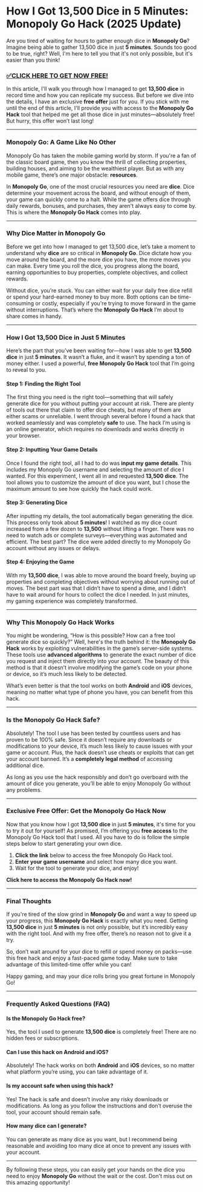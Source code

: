 # How I Got 13,500 Dice in 5 Minutes: Monopoly Go Hack (2025 Update)

Are you tired of waiting for hours to gather enough dice in **Monopoly Go**? Imagine being able to gather 13,500 dice in just **5 minutes**. Sounds too good to be true, right? Well, I'm here to tell you that it's not only possible, but it's easier than you think!

### [✅CLICK HERE TO GET NOW FREE!](https://freeforyou.xyz/monopoly/go/)

In this article, I'll walk you through how I managed to get **13,500 dice** in record time and how you can replicate my success. But before we dive into the details, I have an exclusive **free offer** just for you. If you stick with me until the end of this article, I'll provide you with access to the **Monopoly Go Hack** tool that helped me get all those dice in just minutes—absolutely free! But hurry, this offer won’t last long!

---

### **Monopoly Go: A Game Like No Other**

Monopoly Go has taken the mobile gaming world by storm. If you're a fan of the classic board game, then you know the thrill of collecting properties, building houses, and aiming to be the wealthiest player. But as with any mobile game, there’s one major obstacle: **resources**.

In **Monopoly Go**, one of the most crucial resources you need are **dice**. Dice determine your movement across the board, and without enough of them, your game can quickly come to a halt. While the game offers dice through daily rewards, bonuses, and purchases, they aren't always easy to come by. This is where the **Monopoly Go Hack** comes into play.

---

### **Why Dice Matter in Monopoly Go**

Before we get into how I managed to get 13,500 dice, let’s take a moment to understand why **dice** are so critical in **Monopoly Go**. Dice dictate how you move around the board, and the more dice you have, the more moves you can make. Every time you roll the dice, you progress along the board, earning opportunities to buy properties, complete objectives, and collect rewards.

Without dice, you’re stuck. You can either wait for your daily free dice refill or spend your hard-earned money to buy more. Both options can be time-consuming or costly, especially if you're trying to move forward in the game without interruptions. That’s where the **Monopoly Go Hack** I’m about to share comes in handy.

---

### **How I Got 13,500 Dice in Just 5 Minutes**

Here’s the part that you’ve been waiting for—how I was able to get **13,500 dice** in just **5 minutes**. It wasn’t a fluke, and it wasn’t by spending a ton of money either. I used a powerful, **free Monopoly Go Hack** tool that I’m going to reveal to you.

#### **Step 1: Finding the Right Tool**

The first thing you need is the right tool—something that will safely generate dice for you without putting your account at risk. There are plenty of tools out there that claim to offer dice cheats, but many of them are either scams or unreliable. I went through several before I found a hack that worked seamlessly and was completely **safe** to use. The hack I’m using is an online generator, which requires no downloads and works directly in your browser.

#### **Step 2: Inputting Your Game Details**

Once I found the right tool, all I had to do was **input my game details**. This includes my Monopoly Go username and selecting the amount of dice I wanted. For this experiment, I went all in and requested **13,500 dice**. The tool allows you to customize the amount of dice you want, but I chose the maximum amount to see how quickly the hack could work.

#### **Step 3: Generating Dice**

After inputting my details, the tool automatically began generating the dice. This process only took about **5 minutes**! I watched as my dice count increased from a few dozen to **13,500** without lifting a finger. There was no need to watch ads or complete surveys—everything was automated and efficient. The best part? The dice were added directly to my Monopoly Go account without any issues or delays.

#### **Step 4: Enjoying the Game**

With my **13,500 dice**, I was able to move around the board freely, buying up properties and completing objectives without worrying about running out of moves. The best part was that I didn’t have to spend a dime, and I didn’t have to wait around for hours to collect the dice I needed. In just minutes, my gaming experience was completely transformed.

---

### **Why This Monopoly Go Hack Works**

You might be wondering, “How is this possible? How can a free tool generate dice so quickly?” Well, here's the truth behind it: the **Monopoly Go Hack** works by exploiting vulnerabilities in the game’s server-side systems. These tools use **advanced algorithms** to generate the exact number of dice you request and inject them directly into your account. The beauty of this method is that it doesn’t involve modifying the game’s code on your phone or device, so it’s much less likely to be detected.

What’s even better is that the tool works on both **Android** and **iOS** devices, meaning no matter what type of phone you have, you can benefit from this hack.

---

### **Is the Monopoly Go Hack Safe?**

Absolutely! The tool I use has been tested by countless users and has proven to be 100% safe. Since it doesn’t require any downloads or modifications to your device, it’s much less likely to cause issues with your game or account. Plus, the hack doesn’t use cheats or exploits that can get your account banned. It’s a **completely legal method** of accessing additional dice.

As long as you use the hack responsibly and don’t go overboard with the amount of dice you generate, you’ll be able to enjoy Monopoly Go without any problems.

---

### **Exclusive Free Offer: Get the Monopoly Go Hack Now**

Now that you know how I got **13,500 dice** in just **5 minutes**, it's time for you to try it out for yourself! As promised, I’m offering you **free access** to the Monopoly Go Hack tool that I used. All you have to do is follow the simple steps below to start generating your own dice.

1. **Click the link** below to access the free Monopoly Go Hack tool.
2. **Enter your game username** and select how many dice you want.
3. Wait for the tool to generate your dice, and enjoy!

**Click here to access the Monopoly Go Hack now!**

---

### **Final Thoughts**

If you're tired of the slow grind in **Monopoly Go** and want a way to speed up your progress, this **Monopoly Go Hack** is exactly what you need. Getting **13,500 dice** in just **5 minutes** is not only possible, but it’s incredibly easy with the right tool. And with my free offer, there’s no reason not to give it a try.

So, don’t wait around for your dice to refill or spend money on packs—use this free hack and enjoy a fast-paced game today. Make sure to take advantage of this limited-time offer while you can!

Happy gaming, and may your dice rolls bring you great fortune in Monopoly Go!

---

### **Frequently Asked Questions (FAQ)**

#### **Is the Monopoly Go Hack free?**
Yes, the tool I used to generate **13,500 dice** is completely free! There are no hidden fees or subscriptions.

#### **Can I use this hack on Android and iOS?**
Absolutely! The hack works on both **Android** and **iOS** devices, so no matter what platform you’re using, you can take advantage of it.

#### **Is my account safe when using this hack?**
Yes! The hack is safe and doesn’t involve any risky downloads or modifications. As long as you follow the instructions and don’t overuse the tool, your account should remain safe.

#### **How many dice can I generate?**
You can generate as many dice as you want, but I recommend being reasonable and avoiding too many dice at once to prevent any issues with your account.

---

By following these steps, you can easily get your hands on the dice you need to enjoy **Monopoly Go** without the wait or the cost. Don't miss out on this amazing opportunity!
